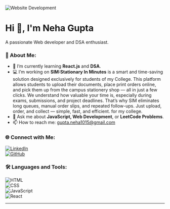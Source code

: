 <!-- Banner Section -->
![Website Development](https://via.placeholder.com/1200x400?text=Website+Development)  

# Hi 👋, I'm Neha Gupta  
A passionate Web developer and DSA enthusiast.  

### 🚀 About Me:  
- 🌱 I’m currently learning **React.js** and **DSA**.  
- 💻 I’m working on **SIM:Stationary In Minutes**  is a smart and time-saving solution designed exclusively for students of my College. This platform allows students to upload their documents, place print orders online, and pick them up from the campus stationery shop — all in just a few clicks. We understand how valuable your time is, especially during exams, submissions, and project deadlines. That’s why SIM eliminates long queues, manual order slips, and repeated follow-ups. Just upload, order, and collect — simple, fast, and efficient. for my college.  
- 🤝 Ask me about **JavaScript, Web Development**, or **LeetCode Problems**.  
- 📫 How to reach me: [gupta.neha1015@gmail.com](mailto:gupta.neha1015@gmail.com)  

### 🌐 Connect with Me:  
[![LinkedIn](https://img.shields.io/badge/-LinkedIn-blue?style=flat&logo=linkedin)](https://www.linkedin.com/in/neha-gupta-371570251/)  
[![GitHub](https://img.shields.io/badge/-GitHub-181717?style=flat&logo=github)](https://github.com/neha1015)  

### 🛠️ Languages and Tools:  
![HTML](https://img.shields.io/badge/-HTML5-orange?style=flat&logo=html5)  
![CSS](https://img.shields.io/badge/-CSS3-blue?style=flat&logo=css3)  
![JavaScript](https://img.shields.io/badge/-JavaScript-yellow?style=flat&logo=javascript)  
![React](https://img.shields.io/badge/-React-blue?style=flat&logo=react)  

<!--### 📊 GitHub Stats:  
![Neha's GitHub stats](https://github-readme-stats.vercel.app/api?username=NehaGupta&show_icons=true&theme=default)  
![Top Languages](https://github-readme-stats.vercel.app/api/top-langs/?username=NehaGupta&layout=compact&theme=default)  -->

---





<!--
**neha1015/neha1015** is a ✨ _special_ ✨ repository because its `README.md` (this file) appears on your GitHub profile.

Here are some ideas to get you started:

- 🔭 I’m currently working on ...
- 🌱 I’m currently learning ...
- 👯 I’m looking to collaborate on ...
- 🤔 I’m looking for help with ...
- 💬 Ask me about ...
- 📫 How to reach me: ...
- 😄 Pronouns: ...
- ⚡ Fun fact: ...
-->
